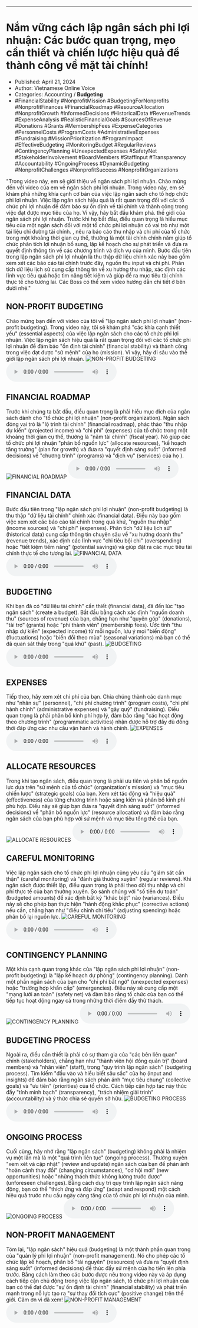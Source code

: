 
---

# Nắm vững cách lập ngân sách phi lợi nhuận: Các bước quan trọng, mẹo cần thiết và chiến lược hiệu quả để thành công về mặt tài chính!

- Published: April 21, 2024
- Author: Vietnamese Online Voice
- Categories: Accounting / **Budgeting**
- #FinancialStability #NonprofitMission #BudgetingForNonprofits #NonprofitFinances #FinancialRoadmap #ResourceAllocation #NonprofitGrowth #InformedDecisions #HistoricalData #RevenueTrends #ExpenseAnalysis #RealisticFinancialGoals #SourcesOfRevenue #Donations #Grants #MembershipFees #ExpenseCategories #PersonnelCosts #ProgramCosts #AdministrativeExpenses #Fundraising #MissionPrioritization #ProgramImpact #EffectiveBudgeting #MonitoringBudget #RegularReviews #ContingencyPlanning #UnexpectedExpenses #SafetyNet #StakeholderInvolvement #BoardMembers #StaffInput #Transparency #Accountability #OngoingProcess #DynamicBudgeting #NonprofitChallenges #NonprofitSuccess #NonprofitOrganizations

"Trong video này, em sẽ giới thiệu về ngân sách phi lợi nhuận. Chào mừng đến với video của em về ngân sách phi lợi nhuận. Trong video này, em sẽ khám phá những khía cạnh cơ bản của việc lập ngân sách cho tổ hợp chức phi lợi nhuận. Việc lập ngân sách hiệu quả là rất quan trọng đối với các tổ chức phi lợi nhuận để đảm bảo sự ổn định về tài chính và thành công trong việc đạt được mục tiêu của họ. Vì vậy, hãy bắt đầu khám phá. thế giới của ngân sách phi lợi nhuận. Trước khi họ bắt đầu, điều quan trọng là hiểu mục tiêu của một ngân sách đối với một tổ chức phi lợi nhuận có vai trò như một tài liệu chỉ đường tài chính. , nêu ra báo cáo thu nhập và chi phí của tổ chức trong một khoảng thời gian cụ thể, thường là một tài chính chính năm giúp tổ chức phân tích lợi nhuận bổ sung, lập kế hoạch cho sự phát triển và đưa ra quyết định thông tin về các chương trình và dịch vụ của mình. Bước đầu tiên trong lập ngân sách phi lợi nhuận là thu thập dữ liệu chính xác này bao gồm xem xét các báo cáo tài chính trước đây, nguồn thu input và chi phí. Phân tích dữ liệu lịch sử cung cấp thông tin về xu hướng thu nhập, xác định các lĩnh vực tiêu quá hoặc tìm năng tiết kiệm và giúp đề ra mục tiêu tài chính thực tế cho tương lai. Các Boss có thể xem video hướng dẫn chi tiết ở bên dưới nhé."


## NON-PROFIT BUDGETING

Chào mừng bạn đến với video của tôi về "lập ngân sách phi lợi nhuận" (non-profit budgeting). Trong video này, tôi sẽ khám phá "các khía cạnh thiết yếu" (essential aspects) của việc lập ngân sách cho các tổ chức phi lợi nhuận. Việc lập ngân sách hiệu quả là rất quan trọng đối với các tổ chức phi lợi nhuận để đảm bảo "ổn định tài chính" (financial stability) và thành công trong việc đạt được "sứ mệnh" của họ (mission). Vì vậy, hãy đi sâu vào thế giới lập ngân sách phi lợi nhuận.
![NON-PROFIT BUDGETING](https://http-archiver-apis-production-80.schnworks.com/storage/images/transitions/2024-04-21/transition-18360527009-Montserrat-Bold-512DA8.jpg)
<audio controls>
    <source src="https://http-archiver-apis-production-80.schnworks.com/storage/audio/file-843344592.mp3" type="audio/mpeg">
</audio>



## FINANCIAL ROADMAP

Trước khi chúng ta bắt đầu, điều quan trọng là phải hiểu mục đích của ngân sách dành cho "tổ chức phi lợi nhuận" (non-profit organization). Ngân sách đóng vai trò là "lộ trình tài chính" (financial roadmap), phác thảo "thu nhập dự kiến" (projected income) và "chi phí" (expenses) của tổ chức trong một khoảng thời gian cụ thể, thường là "năm tài chính" (fiscal year). Nó giúp các tổ chức phi lợi nhuận "phân bổ nguồn lực" (allocate resources), "kế hoạch tăng trưởng" (plan for growth) và đưa ra "quyết định sáng suốt" (informed decisions) về "chương trình" (programs) và "dịch vụ" (services) của họ ).
![FINANCIAL ROADMAP](https://http-archiver-apis-production-80.schnworks.com/storage/images/transitions/2024-04-21/transition-654398665-Montserrat-Black-004895.jpg)
<audio controls>
    <source src="https://http-archiver-apis-production-80.schnworks.com/storage/audio/file-18458121525.mp3" type="audio/mpeg">
</audio>



## FINANCIAL DATA

Bước đầu tiên trong "lập ngân sách phi lợi nhuận" (non-profit budgeting) là thu thập "dữ liệu tài chính" chính xác (financial data). Điều này bao gồm việc xem xét các báo cáo tài chính trong quá khứ, "nguồn thu nhập" (income sources) và "chi phí" (expenses). Phân tích "dữ liệu lịch sử" (historical data) cung cấp thông tin chuyên sâu về "xu hướng doanh thu" (revenue trends), xác định các lĩnh vực "chi tiêu bội chi" (overspending) hoặc "tiết kiệm tiềm năng" (potential savings) và giúp đặt ra các mục tiêu tài chính thực tế cho tương lai.
![FINANCIAL DATA](https://http-archiver-apis-production-80.schnworks.com/storage/images/transitions/2024-04-21/transition--14229174213-Montserrat-Regular-1A237E.jpg)
<audio controls>
    <source src="https://http-archiver-apis-production-80.schnworks.com/storage/audio/file-40176406519.mp3" type="audio/mpeg">
</audio>



## BUDGETING

Khi bạn đã có "dữ liệu tài chính" cần thiết (financial data), đã đến lúc "tạo ngân sách" (create a budget). Bắt đầu bằng cách xác định "nguồn doanh thu" (sources of revenue) của bạn, chẳng hạn như "quyên góp" (donations), "tài trợ" (grants) hoặc "phí thành viên" (membership fees). Ước tính "thu nhập dự kiến" (expected income) từ mỗi nguồn, lưu ý mọi "biến động" (fluctuations) hoặc "biến đổi theo mùa" (seasonal variations) mà bạn có thể đã quan sát thấy trong "quá khứ" (past).
![BUDGETING](https://http-archiver-apis-production-80.schnworks.com/storage/images/transitions/2024-04-21/transition--6921749595-Montserrat-Medium-1A237E.jpg)
<audio controls>
    <source src="https://http-archiver-apis-production-80.schnworks.com/storage/audio/file-1443006004.mp3" type="audio/mpeg">
</audio>



## EXPENSES

Tiếp theo, hãy xem xét chi phí của bạn. Chia chúng thành các danh mục như "nhân sự" (personnel), "chi phí chương trình" (program costs), "chi phí hành chính" (administrative expenses) và "gây quỹ" (fundraising). Điều quan trọng là phải phân bổ kinh phí hợp lý, đảm bảo rằng "các hoạt động theo chương trình" (programmatic activities) nhận được hỗ trợ đầy đủ đồng thời đáp ứng các nhu cầu vận hành và hành chính.
![EXPENSES](https://http-archiver-apis-production-80.schnworks.com/storage/images/transitions/2024-04-21/transition--35653193535-Montserrat-Black-673AB7.jpg)
<audio controls>
    <source src="https://http-archiver-apis-production-80.schnworks.com/storage/audio/file-17741455297.mp3" type="audio/mpeg">
</audio>



## ALLOCATE RESOURCES

Trong khi tạo ngân sách, điều quan trọng là phải ưu tiên và phân bổ nguồn lực dựa trên "sứ mệnh của tổ chức" (organization's mission) và "mục tiêu chiến lược" (strategic goals) của bạn. Xem xét tác động và "hiệu quả" (effectiveness) của từng chương trình hoặc sáng kiến ​​và phân bổ kinh phí phù hợp. Điều này sẽ giúp bạn đưa ra "quyết định sáng suốt" (informed decisions) về "phân bổ nguồn lực" (resource allocation) và đảm bảo rằng ngân sách của bạn phù hợp với sứ mệnh và mục tiêu tổng thể của bạn.
![ALLOCATE RESOURCES](https://http-archiver-apis-production-80.schnworks.com/storage/images/transitions/2024-04-21/transition--3059927029-Montserrat-SemiBold-4A148C.jpg)
<audio controls>
    <source src="https://http-archiver-apis-production-80.schnworks.com/storage/audio/file-4818237200.mp3" type="audio/mpeg">
</audio>



## CAREFUL MONITORING

Việc lập ngân sách cho tổ chức phi lợi nhuận cũng yêu cầu "giám sát cẩn thận" (careful monitoring) và "đánh giá thường xuyên" (regular reviews). Khi ngân sách được thiết lập, điều quan trọng là phải theo dõi thu nhập và chi phí thực tế của bạn thường xuyên. So sánh chúng với "số tiền dự toán" (budgeted amounts) để xác định bất kỳ "khác biệt" nào (variances). Điều này sẽ cho phép bạn thực hiện "hành động khắc phục" (corrective actions) nếu cần, chẳng hạn như "điều chỉnh chi tiêu" (adjusting spending) hoặc phân bổ lại nguồn lực.
![CAREFUL MONITORING](https://http-archiver-apis-production-80.schnworks.com/storage/images/transitions/2024-04-21/transition--32414474738-Montserrat-Bold-283593.jpg)
<audio controls>
    <source src="https://http-archiver-apis-production-80.schnworks.com/storage/audio/file-14923245196.mp3" type="audio/mpeg">
</audio>



## CONTINGENCY PLANNING

Một khía cạnh quan trọng khác của "lập ngân sách phi lợi nhuận" (non-profit budgeting) là "lập kế hoạch dự phòng" (contingency planning). Dành một phần ngân sách của bạn cho "chi phí bất ngờ" (unexpected expenses) hoặc "trường hợp khẩn cấp" (emergencies). Điều này sẽ cung cấp một "mạng lưới an toàn" (safety net) và đảm bảo rằng tổ chức của bạn có thể tiếp tục hoạt động ngay cả trong những thời điểm đầy thử thách.
![CONTINGENCY PLANNING](https://http-archiver-apis-production-80.schnworks.com/storage/images/transitions/2024-04-21/transition-6322385930-Montserrat-Bold-7B1FA2.jpg)
<audio controls>
    <source src="https://http-archiver-apis-production-80.schnworks.com/storage/audio/file-45495949652.mp3" type="audio/mpeg">
</audio>



## BUDGETING PROCESS

Ngoài ra, điều cần thiết là phải có sự tham gia của "các bên liên quan" chính (stakeholders), chẳng hạn như "thành viên hội đồng quản trị" (board members) và "nhân viên" (staff), trong "quy trình lập ngân sách" (budgeting process). Tìm kiếm "đầu vào và hiểu biết sâu sắc" của họ (input and insights) để đảm bảo rằng ngân sách phản ánh "mục tiêu chung" (collective goals) và "ưu tiên" (priorities) của tổ chức. Cách tiếp cận hợp tác này thúc đẩy "tính minh bạch" (transparency), "trách nhiệm giải trình" (accountability) và ý thức chia sẻ quyền sở hữu.
![BUDGETING PROCESS](https://http-archiver-apis-production-80.schnworks.com/storage/images/transitions/2024-04-21/transition-10932003757-Montserrat-Bold-303F9F.jpg)
<audio controls>
    <source src="https://http-archiver-apis-production-80.schnworks.com/storage/audio/file-2172075891.mp3" type="audio/mpeg">
</audio>



## ONGOING PROCESS

Cuối cùng, hãy nhớ rằng "lập ngân sách" (budgeting) không phải là nhiệm vụ một lần mà là một "quá trình liên tục" (ongoing process). Thường xuyên "xem xét và cập nhật" (review and update) ngân sách của bạn để phản ánh "hoàn cảnh thay đổi" (changing circumstances), "cơ hội mới" (new opportunities) hoặc "những thách thức không lường trước được" (unforeseen challenges). Bằng cách duy trì quy trình lập ngân sách năng động, bạn có thể "thích ứng và đáp ứng" (adapt and respond) một cách hiệu quả trước nhu cầu ngày càng tăng của tổ chức phi lợi nhuận của mình.
![ONGOING PROCESS](https://http-archiver-apis-production-80.schnworks.com/storage/images/transitions/2024-04-21/transition--15221322181-Montserrat-Thin-512DA8.jpg)
<audio controls>
    <source src="https://http-archiver-apis-production-80.schnworks.com/storage/audio/file-11512555608.mp3" type="audio/mpeg">
</audio>



## NON-PROFIT MANAGEMENT

Tóm lại, "lập ngân sách" hiệu quả (budgeting) là một thành phần quan trọng của "quản lý phi lợi nhuận" (non-profit management). Nó cho phép các tổ chức lập kế hoạch, phân bổ "tài nguyên" (resources) và đưa ra "quyết định sáng suốt" (informed decisions) để thúc đẩy sứ mệnh của họ tiến lên phía trước. Bằng cách làm theo các bước được nêu trong video này và áp dụng cách tiếp cận chủ động trong việc lập ngân sách, tổ chức phi lợi nhuận của bạn có thể đạt được "sự ổn định tài chính" (financial stability) và phát triển mạnh trong nỗ lực tạo ra "sự thay đổi tích cực" (positive change) trên thế giới. Cảm ơn vì đã xem!
![NON-PROFIT MANAGEMENT](https://http-archiver-apis-production-80.schnworks.com/storage/images/transitions/2024-04-21/transition--3752653834-Montserrat-Black-303F9F.jpg)
<audio controls>
    <source src="https://http-archiver-apis-production-80.schnworks.com/storage/audio/file-8671177641.mp3" type="audio/mpeg">
</audio>

